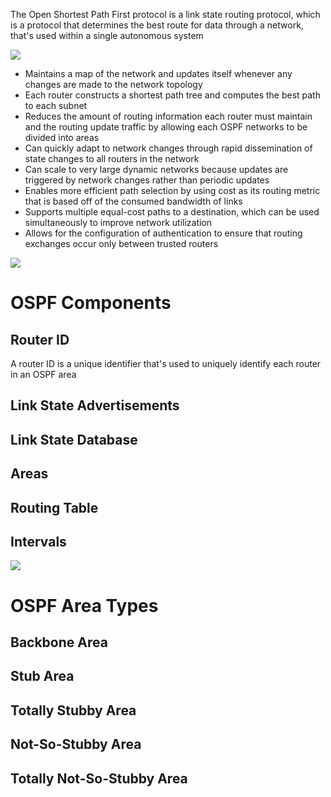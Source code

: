 The Open Shortest Path First protocol is a link state routing protocol, which is a protocol that determines the best route for data through a network, that's used within a single autonomous system

![](https://github.com/JonmarCorpuz/SecondBrain/blob/main/Assets/The-Role-of-the-Area-Border-Router-ABR.png)

* Maintains a map of the network and updates itself whenever any changes are made to the network topology
* Each router constructs a shortest path tree and computes the best path to each subnet
* Reduces the amount of routing information each router must maintain and the routing update traffic by allowing each OSPF networks to be divided into areas
* Can quickly adapt to network changes through rapid dissemination of state changes to all routers in the network
* Can scale to very large dynamic networks because updates are triggered by network changes rather than periodic updates
* Enables more efficient path selection by using cost as its routing metric that is based off of the consumed bandwidth of links
* Supports multiple equal-cost paths to a destination, which can be used simultaneously to improve network utilization
* Allows for the configuration of authentication to ensure that routing exchanges occur only between trusted routers

![](https://github.com/JonmarCorpuz/SecondBrain/blob/main/Assets/Whitespace.png)

# OSPF Components

## Router ID

A router ID is a unique identifier that's used to uniquely identify each router in an OSPF area

## Link State Advertisements

## Link State Database

## Areas

## Routing Table

## Intervals

![](https://github.com/JonmarCorpuz/SecondBrain/blob/main/Assets/Whitespace.png)

# OSPF Area Types

## Backbone Area

## Stub Area

## Totally Stubby Area

## Not-So-Stubby Area

## Totally Not-So-Stubby Area
